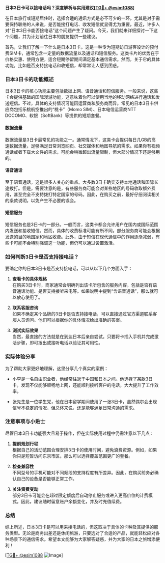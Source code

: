 **日本3日卡可以接电话吗？深度解析与实用建议[[TG💪+ @esim1088](https://t.me/s/esim1088)]**

在日本旅行或短期居住时，选择合适的通讯方式是必不可少的一环。尤其是对于需要保持联络的人来说，是否能接打电话、收发短信就显得尤为重要。最近，许多人对“日本3日卡能否接电话”这个问题产生了疑问。今天，我们就来详细探讨一下这个问题，并为计划前往日本的朋友提供一些建议。

首先，让我们了解一下什么是日本3日卡。这是一种专为短期访日游客设计的预付费SIM卡，通常包含一定量的数据流量以及通话和短信服务。这类卡片的优势在于价格实惠、使用方便，适合短期停留期间满足基本通信需求。然而，关于它的具体功能，比如是否支持接电话和收短信，却常常让人感到困惑。

### 日本3日卡的功能概述

日本3日卡的核心功能主要包括数据上网、语音通话和短信服务。一般来说，这些卡会提供基础的国际漫游功能，这意味着你可以使用当地的移动网络进行通话和发送短信。不过，具体的支持情况可能因运营商和服务商而异。常见的日本3日卡供应商包括乐桃航空推出的“桃卡”（Momo SIM）、日本电信运营商NTT DOCOMO、软银（SoftBank）等提供的短期套餐。

#### 数据流量
数据流量是3日卡最常见的功能之一。通常情况下，这类卡会提供每日几GB的高速数据流量，足够满足日常浏览网页、社交媒体和地图导航的需求。如果你有视频通话或者下载大文件的需求，可能会稍微超出流量限制，但大部分情况下还是够用的。

#### 语音通话
至于语音通话，这是很多人关心的重点。大多数3日卡确实支持本地通话和国际长途拨打。但是，需要注意的是，有些服务商可能会对某些地区的号码收取额外费用，甚至完全不支持拨打特定国家的号码。因此，在购买之前，最好仔细阅读相关的条款说明，以免产生不必要的误会。

#### 短信服务
短信服务也是3日卡的一部分。一般而言，这类卡都会允许用户在国内或国际范围内发送和接收短信。然而，具体的收费标准可能有所不同，部分服务商可能会根据发送的目的地国家和地区收费。此外，由于短信在现代通信中的作用逐渐减弱，有些卡可能不会特别强调这一功能，但仍可以通过设置激活。

### 如何判断3日卡是否支持接电话？

要确定你的日本3日卡是否支持接电话，可以从以下几个方面入手：

1. **查看卡的具体规格**  
   在购买3日卡时，商家通常会明确列出该卡所包含的服务内容，包括是否有语音通话功能、是否支持接听来电等。如果说明中提到“含语音通话”，那么就可以放心使用了。

2. **联系客服咨询**  
   如果不确定某个品牌的3日卡是否支持接电话，可以直接通过官方渠道联系客服人员询问。他们可以根据你的具体情况给出准确的答案。

3. **测试实际效果**  
   当然，最直接的方法就是在到达日本后亲自尝试。只要将卡插入手机并完成激活步骤，即可拨出或接听电话以验证其可用性。

### 实际体验分享

为了帮助大家更好地理解，这里分享几个真实的案例：

- 小李是一名自由职业者，他经常往返于中国和日本之间。他选择了某款3日卡，发现不仅能够顺畅地上网，还能顺利接听客户的电话，大大提升了工作效率。
  
- 张先生是一位学生党，他在日本留学期间使用了一张3日卡，虽然偶尔会出现信号不稳定的情况，但总体来说，还是能够满足日常沟通的需求。

### 注意事项与小贴士

尽管日本3日卡功能强大且易于操作，但在实际使用过程中仍需注意以下几点：

1. **提前规划行程**  
   根据自己的活动范围合理安排3日卡的使用时间，避免浪费资源。例如，如果你只是短暂访问东京市区，那么可以选择覆盖范围更广的套餐。

2. **检查兼容性**  
   不同型号的手机可能对不同频段的支持程度有所差异。因此，在购买前务必确认自己的设备是否能够正常工作。

3. **关注资费变动**  
   部分3日卡可能会在超过限定额度后自动停止服务或进入更高价位的计费模式。因此，建议随时留意账户余额变化，并及时充值续费。

### 总结

综上所述，日本3日卡是可以用来接电话的，但这取决于具体的卡种及其提供的服务类型。无论是商务出差还是休闲旅游，只要选对了合适的产品，就能轻松应对各种场景下的通信需求。希望本文能够为大家解答疑惑，并为大家的日本之旅增添便利！

[[TG💪+ @esim1088](https://t.me/s/esim1088) ![Image](https://i.postimg.cc/4NQfJmqS/Snipaste-2025-05-13-00-14-12.png)]